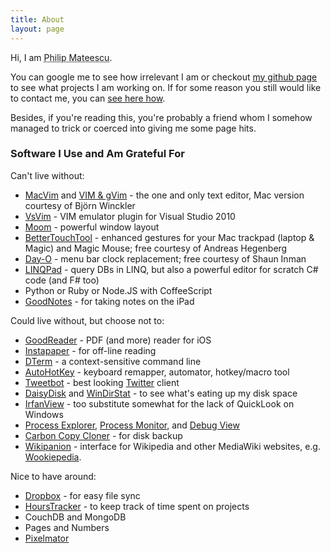 ```yaml
---
title: About
layout: page
---
```


Hi, I am <abbr title="That's not my real name. You cannot read or pronounce my real name for it'll make your head explode and your puny sun turn into a supernova. Just kidding. About the pronounciation part.">Philip Mateescu</abbr>. 

You can google me to see how irrelevant I am or checkout [my github page](http://github.com/philipmat) to see what projects I am working on. If for some reason you still would like to contact me, you can [see here how](/contact.html).

Besides, if you're reading this, you're probably a friend whom I somehow managed to trick or coerced into giving me some page hits.

### Software I Use and Am Grateful For

Can't live without:

* [MacVim](http://code.google.com/p/macvim/) and [VIM & gVim](http://www.vim.org) - the one and only text editor, Mac version courtesy of Björn Winckler
* [VsVim](https://github.com/jaredpar/VsVim/) - VIM emulator plugin for Visual Studio 2010
* [Moom](http://manytricks.com/moom/) - powerful window layout
* [BetterTouchTool](http://www.boastr.de/) - enhanced gestures for your Mac trackpad (laptop & Magic) and Magic Mouse; free courtesy of Andreas Hegenberg
* [Day-O](http://shauninman.com/archive/2011/10/20/day_o_mac_menu_bar_clock) - menu bar clock replacement; free courtesy of Shaun Inman
* [LINQPad](http://www.linqpad.net/) - query DBs in LINQ, but also a powerful editor for scratch C# code (and F# too)
* Python or Ruby or Node.JS with CoffeeScript
* [GoodNotes](http://goodnotesapp.com/) - for taking notes on the iPad

Could live without, but choose not to:

* [GoodReader](http://www.goodiware.com/goodreader.html) - PDF (and more) reader for iOS
* [Instapaper](http://www.instapaper.com) - for off-line reading
* [DTerm](http://decimus.net/DTerm) - a context-sensitive command line
* [AutoHotKey](http://www.autohotkey.com/) - keyboard remapper, automator, hotkey/macro tool
* [Tweetbot](http://tapbots.com/software/tweetbot/) - best looking [Twitter](http://twitter.com/philipmat) client
* [DaisyDisk](http://daisydiskapp.com/) and [WinDirStat](http://windirstat.info/) - to see what's eating up my disk space 
* [IrfanView](http://www.irfanview.com/) - too substitute somewhat for the lack of QuickLook on Windows
* [Process Explorer](http://technet.microsoft.com/en-us/sysinternals/bb896653), 
  [Process Monitor](http://technet.microsoft.com/en-us/sysinternals/bb896645),
  and [Debug View](http://technet.microsoft.com/en-us/sysinternals/bb896647)
* [Carbon Copy Cloner](http://www.bombich.com/) - for disk backup
* [Wikipanion](http://www.wikipanion.net/) - interface for Wikipedia and other MediaWiki websites, e.g. [Wookiepedia](http://starwars.wikia.com/wiki/Main_Page).

Nice to have around:

* [Dropbox](http://www.dropbox.com) - for easy file sync
* [HoursTracker](http://hourstrackerapp.com/) - to keep track of time spent on projects
* CouchDB and MongoDB
* Pages and Numbers
* [Pixelmator](http://www.pixelmator.com/) 

